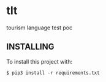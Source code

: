 # tlt
tourism language test poc

## INSTALLING 

To install this project with: 

	$ pip3 install -r requirements.txt
